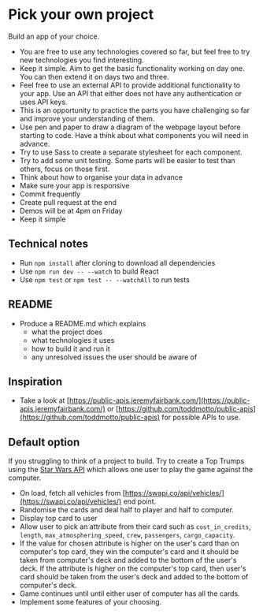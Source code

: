 # Pick your own project

Build an app of your choice.

- You are free to use any technologies covered so far, but feel free to try new technologies you find interesting.
- Keep it simple. Aim to get the basic functionality working on day one. You can then extend it on days two and three.
- Feel free to use an external API to provide additional functionality to your app. Use an API that either does not have any authentication or uses API keys.
- This is an opportunity to practice the parts you have challenging so far and improve your understanding of them.
- Use pen and paper to draw a diagram of the webpage layout before starting to code. Have a think about what components you will need in advance.
- Try to use Sass to create a separate stylesheet for each component.
- Try to add some unit testing. Some parts will be easier to test than others, focus on those first.
- Think about how to organise your data in advance
- Make sure your app is responsive
- Commit frequently
- Create pull request at the end
- Demos will be at 4pm on Friday
- Keep it simple

## Technical notes

* Run `npm install` after cloning to download all dependencies
* Use `npm run dev -- --watch` to build React
* Use `npm test` or `npm test -- --watchAll` to run tests

## README

* Produce a README.md which explains
  * what the project does
  * what technologies it uses
  * how to build it and run it
  * any unresolved issues the user should be aware of

## Inspiration

- Take a look at [https://public-apis.jeremyfairbank.com/](https://public-apis.jeremyfairbank.com/) or [https://github.com/toddmotto/public-apis](https://github.com/toddmotto/public-apis) for possible APIs to use.

## Default option

If you struggling to think of a project to build. Try to create a Top Trumps using the [Star Wars API](https://swapi.co/) which allows one user to play the game against the computer.

- On load, fetch all vehicles from [https://swapi.co/api/vehicles/](https://swapi.co/api/vehicles/) end point.
- Randomise the cards and deal half to player and half to computer.
- Display top card to user
- Allow user to pick an attribute from their card such as `cost_in_credits`, `length`, `max_atmosphering_speed`, `crew`, `passengers`, `cargo_capacity`.
- If the value for chosen attribute is higher on the user's card than on computer's top card, they win the computer's card and it should be taken from computer's deck and added to the bottom of the user's deck. If the attribute is higher on the computer's top card, then user's card should be taken from the user's deck and added to the bottom of computer's deck.
- Game continues until until either user of computer has all the cards.
- Implement some features of your choosing.
